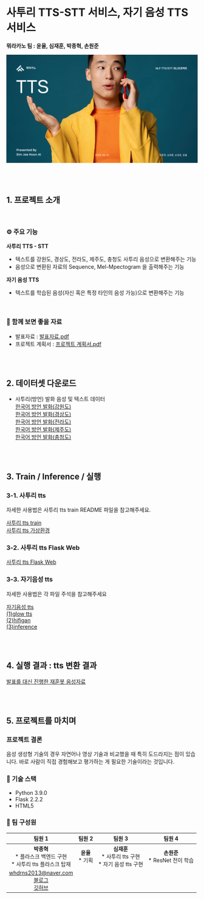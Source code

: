 # 사투리 TTS-STT 서비스, 자기 음성 TTS 서비스

**뭐라카노 팀 : 윤율, 심재훈, 박종혁, 손원준**  


![](./src/images/image_01.png)

<br>
<br>

## 1. 프로젝트 소개

<br>

### ⚙️ 주요 기능  

**사투리 TTS - STT**  
* 텍스트를 강원도, 경상도, 전라도, 제주도, 충청도 사투리 음성으로 변환해주는 기능  
* 음성으로 변환된 자료의 Sequence, Mel-Mpectogram 을 출력해주는 기능  

**자기 음성 TTS**  
* 텍스트를 학습된 음성(자신 혹은 특정 타인의 음성 가능)으로 변환해주는 기능  

<br>

### 📁 함께 보면 좋을 자료  

* 발표자료 : [발표자료.pdf](./presentation_with_script.pdf)  
* 프로젝트 계획서 : [프로젝트 계획서.pdf](./src/pm/plan.pdf)  

<br>
<br>

## 2. 데이터셋 다운로드

* 사투리(방언) 발화 음성 및 텍스트 데이터  
[한국어 방언 발화(강원도)](https://aihub.or.kr/aihubdata/data/view.do?currMenu=115&topMenu=100&aihubDataSe=realm&dataSetSn=118)  
[한국어 방언 발화(경상도)](https://aihub.or.kr/aihubdata/data/view.do?currMenu=115&topMenu=100&aihubDataSe=realm&dataSetSn=119)  
[한국어 방언 발화(전라도)](https://aihub.or.kr/aihubdata/data/view.do?currMenu=115&topMenu=100&aihubDataSe=realm&dataSetSn=120)  
[한국어 방언 발화(제주도)](https://aihub.or.kr/aihubdata/data/view.do?currMenu=115&topMenu=100&aihubDataSe=realm&dataSetSn=121)  
[한국어 방언 발화(충청도)](https://aihub.or.kr/aihubdata/data/view.do?currMenu=115&topMenu=100&aihubDataSe=realm&dataSetSn=122)


<br>
<br>

## 3. Train / Inference / 실행  

### 3-1. 사투리 tts  

자세한 사용법은 사투리 tts train README 파일을 참고해주세요.  

[사투리 tts train](./satoori_tts_train/)  
[사투리 tts 가상환경](./satoori_tts_train/satoori.yaml)  

### 3-2. 사투리 tts Flask Web  

[사투리 tts Flask Web](./satoori_tts_web/)  

###  3-3. 자기음성 tts  

자세한 사용법은 각 파일 주석을 참고해주세요  

[자기음성 tts](./custom_tts/)  
[(1)glow tts](./custom_tts/train-glowtts-v2.ipynb)  
[(2)hifigan](./custom_tts/train_hifigan_v2.ipynb)  
[(3)inference](./custom_tts/infer_v2.ipynb)  

<br>
<br>

## 4. 실행 결과 : tts 변환 결과  

[발표를 대신 진행한 재훈봇 음성자료](./src/result/)  


<br>
<br>

## 5. 프로젝트를 마치며

### 프로젝트 결론  

음성 생성형 기술의 경우 자연어나 영상 기술과 비교했을 때 특히 도드라지는 점이 있습니다. 바로 사람이 직접 경험해보고 평가하는 게 필요한 기술이라는 것입니다.  


### 🔨 기술 스택  
- Python 3.9.0  
- Flask 2.2.2  
- HTML5  

### 👥 팀 구성원

|팀원 1|팀원 2|팀원 3|팀원 4|
|:---:|:---:|:---:|:---:|
|<center><strong>박종혁</strong><br>* 플라스크 백엔드 구현<br>* 사투리 tts 플라스크 탑재</center>|<strong>윤율</strong><br>* 기획|<strong>심재훈</strong><br>* 사투리 tts 구현<br>* 자기 음성 tts 구현|<strong>손원준</strong><br>* ResNet 전이 학습|
|whdrns2013@naver.com<br>[블로그](https://whdrns2013.github.io/)<br>[깃허브](https://github.com/whdrns2013/)|||

<br>
<br>